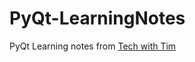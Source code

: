 # PyQt-LearningNotes
PyQt Learning notes from [Tech with Tim](https://www.youtube.com/watch?v=Vde5SH8e1OQ&t=188s)
